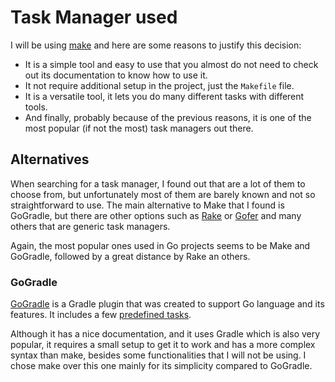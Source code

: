 # Task Manager used

I will be using [make](https://www.gnu.org/software/make/) and here are some reasons to justify this decision:
- It is a simple tool and easy to use that you almost do not need to check out its documentation to know how to use it.
- It not require additional setup in the project, just the `Makefile` file.
- It is a versatile tool, it lets you do many different tasks with different tools.
- And finally, probably because of the previous reasons, it is one of the most popular (if not the most) task managers out there.

## Alternatives

When searching for a task manager, I found out that are a lot of them to choose from, but unfortunately most of them are barely known and not so straightforward to use. The main alternative to Make that I found is GoGradle, but there are other options such as [Rake](https://github.com/ruby/rake) or [Gofer](https://github.com/chuckpreslar/gofer) and many others that are generic task managers.

Again, the most popular ones used in Go projects seems to be Make and GoGradle, followed by a great distance by Rake an others.

### GoGradle

[GoGradle](https://github.com/gogradle/gogradle) is a Gradle plugin that was created to support Go language and its features. It includes a few [predefined tasks](https://github.com/gogradle/gogradle/blob/master/docs/tasks.md).

Although it has a nice documentation, and it uses Gradle which is also very popular, it requires a small setup to get it to work and has a more complex syntax than make, besides some functionalities that I will not be using. I chose make over this one mainly for its simplicity compared to GoGradle.